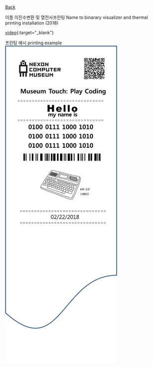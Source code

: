 [Back](../index.md)

이름 이진수변환 및 열전사프린팅 Name to binarary visualizer and thermal printing installation (2018)
  
  
[video](https://drive.google.com/file/d/1e2rGc_futrYHMsClwydtaxQa6nLCU-vW/view?usp=sharing){:target="_blank"}  
  
프린팅 예시 printing example  
![](../img/n2b_printing_example.png)  
